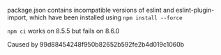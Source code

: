 package.json contains incompatible versions of eslint and eslint-plugin-import,
which have been installed using `npm install --force`

`npm ci` works on 8.5.5 but fails on 8.6.0

Caused by 99d88454248f950b82652b592fe2b4d019c1060b
